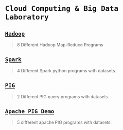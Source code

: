 # `Cloud Computing & Big Data Laboratory`

## [`Hadoop`](https://github.com/pruthvidarshanss/msrit-cc-bd-lab/tree/hadoop)

> 8 Different Hadoop Map-Reduce Programs 

## [`Spark`](https://github.com/pruthvidarshanss/msrit-cc-bd-lab/tree/spark)

> 4 Different Spark python programs with datasets.

## [`PIG`](https://github.com/pruthvidarshanss/msrit-cc-bd-lab/tree/pig)

> 2 Different PIG query programs with datasets.

## [`Apache PIG Demo`](https://github.com/pruthvidarshanss/msrit-cc-bd-lab/tree/apache-pig-demo)

> 5 different apache PIG programs with datasets.
